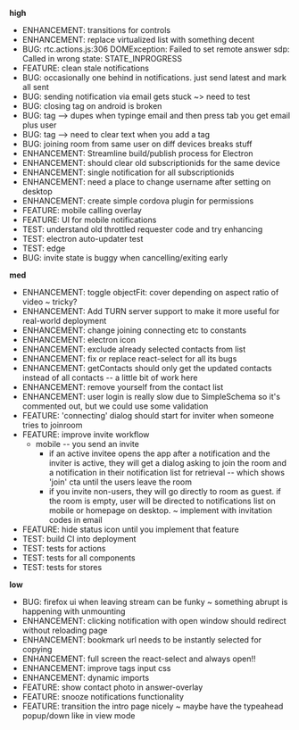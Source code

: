 **high**
- ENHANCEMENT: transitions for controls
- ENHANCEMENT: replace virtualized list with something decent
- BUG: rtc.actions.js:306 DOMException: Failed to set remote answer sdp: Called in wrong state: STATE_INPROGRESS
- FEATURE: clean stale notifications
- BUG: occasionally one behind in notifications. just send latest and mark all sent
- BUG: sending notification via email gets stuck ~> need to test
- BUG: closing tag on android is broken
- BUG: tag --> dupes when typinge email and then press tab you get email plus user
- BUG: tag --> need to clear text when you add a tag
- BUG: joining room from same user on diff devices breaks stuff
- ENHANCEMENT: Streamline build/publish process for Electron
- ENHANCEMENT: should clear old subscriptionids for the same device
- ENHANCEMENT: single notification for all subscriptionids
- ENHANCEMENT: need a place to change username after setting on desktop
- ENHANCEMENT: create simple cordova plugin for permissions
- FEATURE: mobile calling overlay
- FEATURE: UI for mobile notifications
- TEST: understand old throttled requester code and try enhancing
- TEST: electron auto-updater test
- TEST: edge
- BUG: invite state is buggy when cancelling/exiting early

**med**
- ENHANCEMENT: toggle objectFit: cover depending on aspect ratio of video ~ tricky?
- ENHANCEMENT: Add TURN server support to make it more useful for real-world deployment
- ENHANCEMENT: change joining connecting etc to constants
- ENHANCEMENT: electron icon
- ENHANCEMENT: exclude already selected contacts from list
- ENHANCEMENT: fix or replace react-select for all its bugs
- ENHANCEMENT: getContacts should only get the updated contacts instead of all contacts -- a little bit of work here
- ENHANCEMENT: remove yourself from the contact list
- ENHANCEMENT: user login is really slow due to SimpleSchema so it's commented out, but we could use some validation
- FEATURE: 'connecting' dialog should start for inviter when someone tries to joinroom
- FEATURE: improve invite workflow
  - mobile -- you send an invite
    - if an active invitee opens the app after a notification and the inviter is active, they will get a dialog asking to join the room and a notification in their notification list for retrieval -- which shows 'join' cta until the users leave the room
    - if you invite non-users, they will go directly to room as guest. if the room is empty, user will be directed to notifications list on mobile or homepage on desktop. ~ implement with invitation codes in email
- FEATURE: hide status icon until you implement that feature
- TEST: build CI into deployment
- TEST: tests for actions
- TEST: tests for all components
- TEST: tests for stores

**low**
- BUG: firefox ui when leaving stream can be funky ~ something abrupt is happening with unmounting
- ENHANCEMENT: clicking notification with open window should redirect without reloading page
- ENHANCEMENT: bookmark url needs to be instantly selected for copying
- ENHANCEMENT: full screen the react-select and always open!!
- ENHANCEMENT: improve tags input css
- ENHANCEMENT: dynamic imports
- FEATURE: show contact photo in answer-overlay
- FEATURE: snooze notifications functionality
- FEATURE: transition the intro page nicely ~ maybe have the typeahead popup/down like in view mode